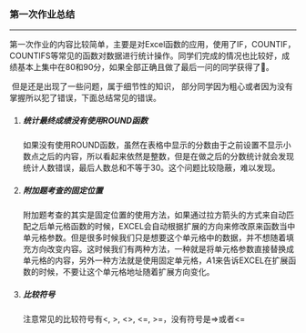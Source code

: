 ### 第一次作业总结

-----------

​	第一次作业的内容比较简单，主要是对Excel函数的应用，使用了IF，COUNTIF，COUNTIFS等常见的函数对数据进行统计操作。同学们完成的情况也比较好，成绩基本上集中在80和90分，如果全部正确且做了最后一问的同学获得了💯。

​	但是还是出现了一些问题，属于细节性的知识， 部分同学因为粗心或者因为没有掌握所以犯了错误，下面总结常见的错误。

1. ##### __统计最终成绩没有使用ROUND函数__

   如果没有使用ROUND函数，虽然在表格中显示的分数由于之前设置不显示小数点之后的内容，所以看起来依然是整数，但是在做之后的分数统计就会发现统计人数错误，最后人数总和不等于30。这个问题比较隐蔽，难以发现。

2. ##### __附加题考查的固定位置__

   附加题考查的其实是固定位置的使用方法，如果通过拉方箭头的方式来自动匹配之后单元格函数的时候，EXCEL会自动根据扩展的方向来修改原来函数当中单元格参数。但是很多时候我们只是想要这个单元格中的数据，并不想随着填充方向改变内容。这时候我们有两种方法，一种就是将单元格参数直接替换成单元格的内容，另外一种方法就是使用固定单元格，$A$1来告诉EXCEL在扩展函数的时候，不要让这个单元格地址随着扩展方向变化。

3. ##### __比较符号__

   注意常见的比较符号有<, >, <>, <=, >=，没有符号是=>或者<=
